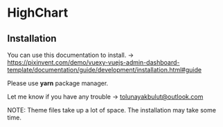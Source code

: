 # HighChart

## Installation

You can use this documentation to install. -> https://pixinvent.com/demo/vuexy-vuejs-admin-dashboard-template/documentation/guide/development/installation.html#guide

Please use <b>yarn</b> package manager.

Let me know if you have any trouble -> tolunayakbulut@outlook.com

NOTE: Theme files take up a lot of space. The installation may take some time.
